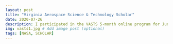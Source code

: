 ```yaml
---
layout: post
title: "Virginia Aerospace Science & Technology Scholar"
date: 2020-07-26
description: I participated in the VASTS 5-month online program for Juniors & Seniors.  Based on performance, I was selected to attend a seven-day residential summer academy at NASA Langley Research Center in Hampton, Va., where students are immersed in NASA-related research through interaction with scientists, engineers and technologists.  # Add post description (optional)
img: vasts1.jpg # Add image post (optional)
tags: [NASA, SCHOLAR]
---
```






